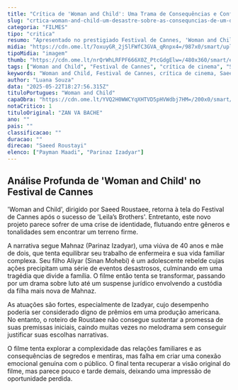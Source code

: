 ```yaml
---
title: "Crítica de 'Woman and Child': Uma Trama de Consequências e Confusões no Festival de Cannes"
slug: "crtica-woman-and-child-um-desastre-sobre-as-consequncias-de-um-desastre"
categoria: "FILMES"
tipo: "critica"
resumo: "Apresentado no prestigiado Festival de Cannes, 'Woman and Child' de Saeed Roustaee, oscila entre gêneros e tonalidades, deixando a crítica dividida."
midia: "https://cdn.ome.lt/7oxuyGR_2j5lFWfC3GVA_qRnpx4=/987x0/smart/uploads/conteudo/fotos/woman_Jhky29A.jpg"
tipoMidia: "imagem"
thumb: "https://cdn.ome.lt/nrQrWhLRFPF666X0Z_PtcGdgElw=/480x360/smart/extras/conteudos/woman_f6uS9TM.jpg"
tags: ["Woman and Child", "Festival de Cannes", "crítica de cinema", "Saeed Roustaee", "drama familiar"]
keywords: "Woman and Child, Festival de Cannes, crítica de cinema, Saeed Roustaee, drama familiar"
author: "Luana Souza"
data: "2025-05-22T18:27:56.315Z"
tituloPortugues: "Woman and Child"
capaObra: "https://cdn.ome.lt/YVQ2H0WWCYqXHTVD5pHVWdbj7HM=/200x0/smart/extras/capas/SnapInsta.to_491459653_18406103977103496_5313651882154509013_n.jpg"
notaCritico: 1
tituloOriginal: "ZAN VA BACHE"
ano: ""
pais: ""
classificacao: ""
duracao: ""
direcao: "Saeed Roustayi"
elenco: ["Payman Maadi", "Parinaz Izadyar"]
---
```


## Análise Profunda de 'Woman and Child' no Festival de Cannes

'Woman and Child', dirigido por Saeed Roustaee, retorna à tela do Festival de Cannes após o sucesso de 'Leila’s Brothers'. Entretanto, este novo projeto parece sofrer de uma crise de identidade, flutuando entre gêneros e tonalidades sem encontrar um terreno firme.

A narrativa segue Mahnaz (Parinaz Izadyar), uma viúva de 40 anos e mãe de dois, que tenta equilibrar seu trabalho de enfermeira e sua vida familiar complexa. Seu filho Aliyar (Sinan Mohebi) é um adolescente rebelde cujas ações precipitam uma série de eventos desastrosos, culminando em uma tragédia que divide a família. O filme então tenta se transformar, passando por um drama sobre luto até um suspense jurídico envolvendo a custódia da filha mais nova de Mahnaz.

As atuações são fortes, especialmente de Izadyar, cujo desempenho poderia ser considerado digno de prêmios em uma produção americana. No entanto, o roteiro de Roustaee não consegue sustentar a promessa de suas premissas iniciais, caindo muitas vezes no melodrama sem conseguir justificar suas escolhas narrativas.

O filme tenta explorar a complexidade das relações familiares e as consequências de segredos e mentiras, mas falha em criar uma conexão emocional genuína com o público. O final tenta recuperar a visão original do filme, mas parece pouco e tarde demais, deixando uma impressão de oportunidade perdida.